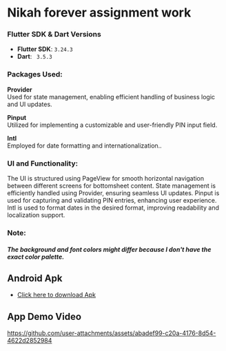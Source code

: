 # Nikah forever assignment work
### Flutter SDK & Dart Versions
- **Flutter SDK**: ` 3.24.3 `
- **Dart**: ` 3.5.3`
### Packages Used:
**Provider** <br>
Used for state management, enabling efficient handling of business logic and UI updates.

**Pinput** <br>
Utilized for implementing a customizable and user-friendly PIN input field.

**Intl** <br>
Employed for date formatting and internationalization..
### UI and Functionality:
The UI is structured using PageView for smooth horizontal navigation between different screens for bottomsheet content.
State management is efficiently handled using Provider, ensuring seamless UI updates.
Pinput is used for capturing and validating PIN entries, enhancing user experience.
Intl is used to format dates in the desired format, improving readability and localization support.
### Note:
##### The background and font colors might differ because I don't have the exact color palette.
## Android Apk
- [Click here to download Apk](https://i.diawi.com/EvEKWA)
## App Demo Video


https://github.com/user-attachments/assets/abadef99-c20a-4176-8d54-4622d2852984

